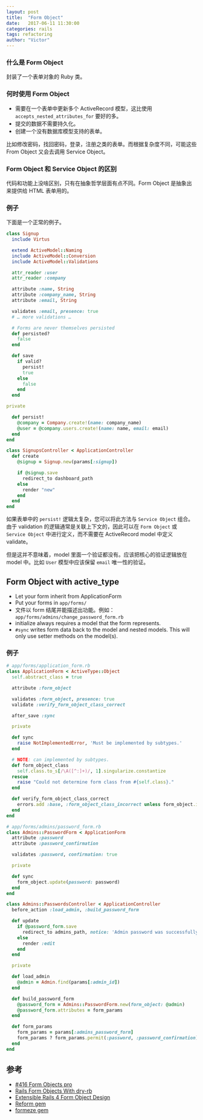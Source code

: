 ```yaml
---
layout: post
title:  "Form Object"
date:   2017-06-11 11:30:00
categories: rails
tags: refactoring
author: "Victor"
---
```


### 什么是 Form Object

封装了一个表单对象的 Ruby 类。

### 何时使用 Form Object

* 需要在一个表单中更新多个 ActiveRecord 模型，这比使用 `accepts_nested_attributes_for` 要好的多。
* 提交的数据不需要持久化。
* 创建一个没有数据库模型支持的表单。

比如修改密码，找回密码，登录，注册之类的表单。而根据复杂度不同，可能这些 From Object 又会去调用 Service Object。

### Form Object 和 Service Object 的区别

代码和功能上没啥区别，只有在抽象哲学层面有点不同。Form Object 是抽象出来提供给 HTML 表单用的。

### 例子

下面是一个正常的例子。

```ruby
class Signup
  include Virtus

  extend ActiveModel::Naming
  include ActiveModel::Conversion
  include ActiveModel::Validations

  attr_reader :user
  attr_reader :company

  attribute :name, String
  attribute :company_name, String
  attribute :email, String

  validates :email, presence: true
  # … more validations …

  # Forms are never themselves persisted
  def persisted?
    false
  end

  def save
    if valid?
      persist!
      true
    else
      false
    end
  end

private

  def persist!
    @company = Company.create!(name: company_name)
    @user = @company.users.create!(name: name, email: email)
  end
end
```

```ruby
class SignupsController < ApplicationController
  def create
    @signup = Signup.new(params[:signup])

    if @signup.save
      redirect_to dashboard_path
    else
      render "new"
    end
  end
end
```

如果表单中的 `persist!` 逻辑太复杂，您可以将此方法与 `Service Object` 组合。由于 validation 的逻辑通常是关联上下文的，因此可以在 `Form Object` 或 `Service Object` 中进行定义，而不需要在 ActiveRecord model 中定义 validate。

但是这并不意味着，model 里面一个验证都没有。应该把核心的验证逻辑放在 model 中。比如 `User` 模型中应该保留 `email` 唯一性的验证。

## Form Object with active_type

* Let your form inherit from ApplicationForm
* Put your forms in `app/forms/`
* 文件以 form 结尾并能描述出功能。例如：`app/forms/admins/change_password_form.rb`
* initialize always requires a model that the form represents.
* `#sync` writes form data back to the model and nested models. This will only use setter methods on the model(s).

### 例子

```ruby
# app/forms/application_form.rb
class ApplicationForm < ActiveType::Object
  self.abstract_class = true

  attribute :form_object

  validates :form_object, presence: true
  validate :verify_form_object_class_correct

  after_save :sync

  private

  def sync
    raise NotImplementedError, 'Must be implemented by subtypes.'
  end

  # NOTE: can implemented by subtypes.
  def form_object_class
    self.class.to_s[/\A([^:]+)/, 1].singularize.constantize
  rescue
    raise "Could not determine form class from #{self.class}."
  end

  def verify_form_object_class_correct
    errors.add :base, :form_object_class_incorrect unless form_object.is_a? form_object_class
  end
end
```

```ruby
# app/forms/admins/password_form.rb
class Admins::PasswordForm < ApplicationForm
  attribute :password
  attribute :password_confirmation

  validates :password, confirmation: true

  private

  def sync
    form_object.update(password: password)
  end
end
```

```ruby
class Admins::PasswordsController < ApplicationController
  before_action :load_admin, :build_password_form

  def update
    if @password_form.save
      redirect_to admins_path, notice: 'Admin password was successfully updated.'
    else
      render :edit
    end
  end

  private

  def load_admin
    @admin = Admin.find(params[:admin_id])
  end

  def build_password_form
    @password_form = Admins::PasswordForm.new(form_object: @admin)
    @password_form.attributes = form_params
  end

  def form_params
    form_params = params[:admins_password_form]
    form_params ? form_params.permit(:password, :password_confirmation) : {}
  end
end
```

## 参考

* [#416 Form Objects pro](http://railscasts.com/episodes/416-form-objects)
* [Rails Form Objects With dry-rb](http://cucumbersome.net/2016/09/06/rails-form-objects-with-dry-rb.html)
* [Extensible Rails 4 Form Object Design](http://stratus3d.com/blog/2015/04/04/extensible-rails-4-form-object-design/)
* [Reform gem](https://github.com/trailblazer/reform)
* [formeze gem](https://github.com/timcraft/formeze)
